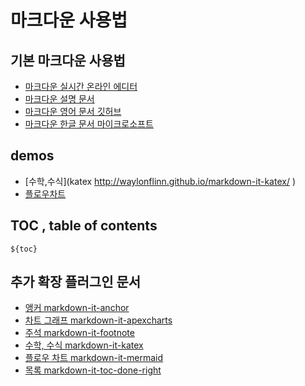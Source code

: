 # 마크다운 사용법

## 기본 마크다운 사용법
- [마크다운 실시간 온라인 에디터](https://markdown-it.github.io/)
- [마크다운 설명 문서](https://gist.github.com/ihoneymon/652be052a0727ad59601)
- [마크다운 영어 문서 깃허브](https://help.github.com/en/articles/basic-writing-and-formatting-syntax)
- [마크다운 한글 문서 마이크로소프트](https://docs.microsoft.com/ko-kr/contribute/how-to-write-use-markdown)




## demos

- [수학,수식](katex http://waylonflinn.github.io/markdown-it-katex/ )
- [플로우차트](https://mermaidjs.github.io/mermaid-live-editor/#/edit/eyJjb2RlIjoiZ3JhcGggVERcbkFbQ2hyaXN0bWFzXSAtLT58R2V0IG1vbmV5fCBCKEdvIHNob3BwaW5nKVxuQiAtLT4gQ3tMZXQgbWUgdGhpbmt9XG5DIC0tPnxPbmV8IERbTGFwdG9wXVxuQyAtLT58VHdvfCBFW2lQaG9uZV1cbkMgLS0-fFRocmVlfCBGW2ZhOmZhLWNhciBDYXJdXG4iLCJtZXJtYWlkIjp7InRoZW1lIjoiZGVmYXVsdCJ9fQ)


## TOC , table of contents
```
${toc}
```



## 추가 확장 플러그인 문서
- [앵커 markdown-it-anchor](https://github.com/valeriangalliat/markdown-it-anchor)
- [차트 그래프 markdown-it-apexcharts](https://github.com/Zzing-gu/markdown-it-apexcharts)
- [주석 markdown-it-footnote](https://github.com/markdown-it/markdown-it-footnote)
- [수학, 수식 markdown-it-katex](https://github.com/waylonflinn/markdown-it-katex)
- [플로우 차트 markdown-it-mermaid](https://github.com/tylingsoft/markdown-it-mermaid)
- [목록 markdown-it-toc-done-right](https://github.com/nagaozen/markdown-it-toc-done-right#really-another-markdown-it-table-of-contents-plugin)

